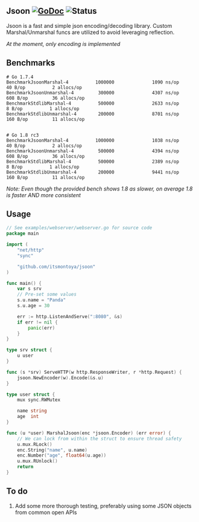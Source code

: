 ## Jsoon [![GoDoc](https://godoc.org/github.com/itsmontoya/jsoon?status.svg)](https://godoc.org/github.com/itsmontoya/jsoon) ![Status](https://img.shields.io/badge/status-beta-yellow.svg)

Jsoon is a fast and simple json encoding/decoding library. Custom Marshal/Unmarshal funcs are utilized to avoid leveraging reflection.

*At the moment, only encoding is implemented*

## Benchmarks
```
# Go 1.7.4
BenchmarkJsoonMarshal-4          1000000              1090 ns/op              40 B/op          2 allocs/op
BenchmarkJsoonUnmarshal-4         300000              4307 ns/op             608 B/op         36 allocs/op
BenchmarkStdlibMarshal-4          500000              2633 ns/op               8 B/op          1 allocs/op
BenchmarkStdlibUnmarshal-4        200000              8701 ns/op             160 B/op         11 allocs/op


# Go 1.8 rc3
BenchmarkJsoonMarshal-4          1000000              1038 ns/op              40 B/op          2 allocs/op
BenchmarkJsoonUnmarshal-4         500000              4394 ns/op             608 B/op         36 allocs/op
BenchmarkStdlibMarshal-4          500000              2389 ns/op               8 B/op          1 allocs/op
BenchmarkStdlibUnmarshal-4        200000              9441 ns/op             160 B/op         11 allocs/op
```

*Note: Even though the provided bench shows 1.8 as slower, on average 1.8 is faster AND more consistent*

## Usage 
```go
// See examples/webserver/webserver.go for source code
package main

import (
	"net/http"
	"sync"

	"github.com/itsmontoya/jsoon"
)

func main() {
	var s srv
	// Pre-set some values
	s.u.name = "Panda"
	s.u.age = 30

	err := http.ListenAndServe(":8080", &s)
	if err != nil {
		panic(err)
	}
}

type srv struct {
	u user
}

func (s *srv) ServeHTTP(w http.ResponseWriter, r *http.Request) {
	jsoon.NewEncoder(w).Encode(&s.u)
}

type user struct {
	mux sync.RWMutex

	name string
	age  int
}

func (u *user) MarshalJsoon(enc *jsoon.Encoder) (err error) {
	// We can lock from within the struct to ensure thread safety
	u.mux.RLock()
	enc.String("name", u.name)
	enc.Number("age", float64(u.age))
	u.mux.RUnlock()
	return
}
```

## To do
1. Add some more thorough testing, preferably using some JSON objects from common open APIs
